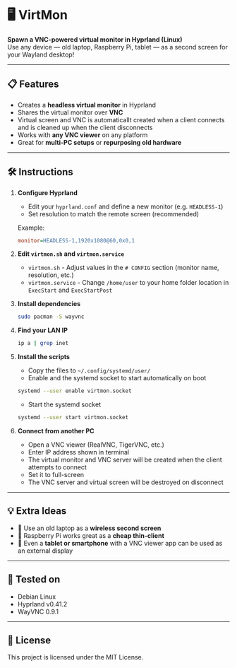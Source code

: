# 🖥️ VirtMon  
**Spawn a VNC-powered virtual monitor in Hyprland (Linux)**  
Use any device — old laptop, Raspberry Pi, tablet — as a second screen for your Wayland desktop!

---

## 📋 Features
- Creates a **headless virtual monitor** in Hyprland
- Shares the virtual monitor over **VNC**
- Virtual screen and VNC is automaticallt created when a client connects and is cleaned up when the client disconnects
- Works with **any VNC viewer** on any platform
- Great for **multi-PC setups** or **repurposing old hardware**

---

## 🛠️ Instructions

1. **Configure Hyprland**
   - Edit your `hyprland.conf` and define a new monitor (e.g. `HEADLESS-1`)
   - Set resolution to match the remote screen (recommended)

   Example:
   ```ini
   monitor=HEADLESS-1,1920x1080@60,0x0,1
   ```

2. **Edit `virtmon.sh` and `virtmon.service`**
   - `virtmon.sh` - Adjust values in the `# CONFIG` section (monitor name, resolution, etc.)
   - `virtmon.service` - Change `/home/user` to your home folder location in `ExecStart` and `ExecStartPost` 

3. **Install dependencies**
   ```bash
   sudo pacman -S wayvnc
   ```

4. **Find your LAN IP**
   ```bash
   ip a | grep inet
   ```

5. **Install the scripts**
   - Copy the files to `~/.config/systemd/user/`
   - Enable and the systemd socket to start automatically on boot
   ```bash
   systemd --user enable virtmon.socket
   ```
   - Start the systemd socket
   ```bash
   systemd --user start virtmon.socket
   ```

7. **Connect from another PC**
   - Open a VNC viewer (RealVNC, TigerVNC, etc.)
   - Enter IP address shown in terminal
   - The virtual monitor and VNC server will be created when the client attempts to connect
   - Set it to full-screen
   - The VNC server and virtual screen will be destroyed on disconnect

---

## 💡 Extra Ideas

- 🧠 Use an old laptop as a **wireless second screen**
- 🍓 Raspberry Pi works great as a **cheap thin-client**
- 📱 Even a **tablet or smartphone** with a VNC viewer app can be used as an external display

---

## 🧪 Tested on

- Debian Linux
- Hyprland v0.41.2
- WayVNC 0.9.1

---

## 🧵 License

This project is licensed under the MIT License.
